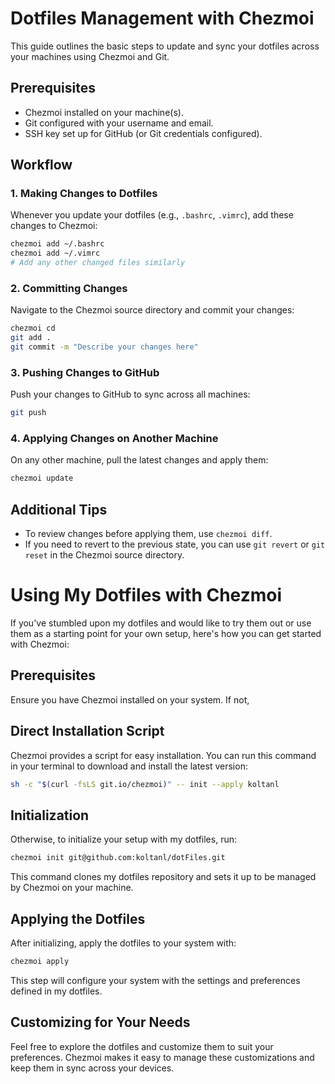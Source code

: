 # Dotfiles Management with Chezmoi

This guide outlines the basic steps to update and sync your dotfiles across your machines using Chezmoi and Git.

## Prerequisites

- Chezmoi installed on your machine(s).
- Git configured with your username and email.
- SSH key set up for GitHub (or Git credentials configured).

## Workflow

### 1. Making Changes to Dotfiles

Whenever you update your dotfiles (e.g., `.bashrc`, `.vimrc`), add these changes to Chezmoi:

```bash
chezmoi add ~/.bashrc
chezmoi add ~/.vimrc
# Add any other changed files similarly
```
### 2. Committing Changes

Navigate to the Chezmoi source directory and commit your changes:

```bash
chezmoi cd
git add .
git commit -m "Describe your changes here"
```

### 3. Pushing Changes to GitHub

Push your changes to GitHub to sync across all machines:

```bash
git push
```
### 4. Applying Changes on Another Machine

On any other machine, pull the latest changes and apply them:

```bash
chezmoi update
```
## Additional Tips

- To review changes before applying them, use `chezmoi diff`.
- If you need to revert to the previous state, you can use `git revert` or `git reset` in the Chezmoi source directory.

# Using My Dotfiles with Chezmoi

If you've stumbled upon my dotfiles and would like to try them out or use them as a starting point for your own setup, here's how you can get started with Chezmoi:

## Prerequisites

Ensure you have Chezmoi installed on your system. If not, 

## Direct Installation Script

Chezmoi provides a script for easy installation. You can run this command in your terminal to download and install the latest version:

```sh
sh -c "$(curl -fsLS git.io/chezmoi)" -- init --apply koltanl
```
## Initialization

Otherwise, to initialize your setup with my dotfiles, run:

```sh
chezmoi init git@github.com:koltanl/dotFiles.git
```
This command clones my dotfiles repository and sets it up to be managed by Chezmoi on your machine.

## Applying the Dotfiles

After initializing, apply the dotfiles to your system with:

```sh
chezmoi apply
```
This step will configure your system with the settings and preferences defined in my dotfiles.

## Customizing for Your Needs

Feel free to explore the dotfiles and customize them to suit your preferences. Chezmoi makes it easy to manage these customizations and keep them in sync across your devices.
